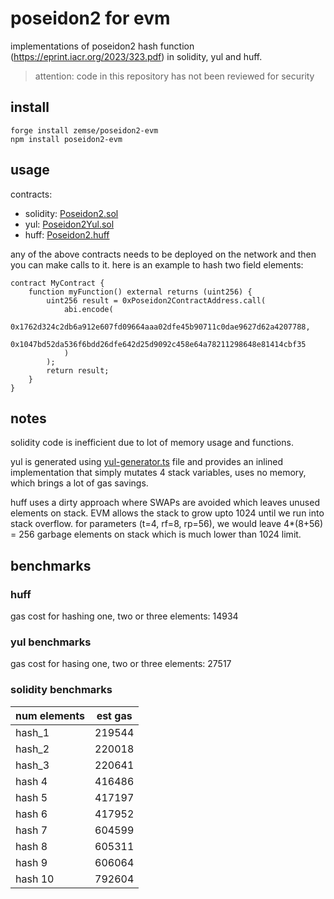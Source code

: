 # poseidon2 for evm

implementations of poseidon2 hash function (https://eprint.iacr.org/2023/323.pdf) in solidity, yul and huff.

> attention: code in this repository has not been reviewed for security

## install

```
forge install zemse/poseidon2-evm
npm install poseidon2-evm
```

## usage

contracts:
- solidity: [Poseidon2.sol](./src/Poseidon2.sol)
- yul: [Poseidon2Yul.sol](./src/Poseidon2Yul.sol)
- huff: [Poseidon2.huff](./src/huff/Poseidon2.huff)

any of the above contracts needs to be deployed on the network and then you can make calls to it. here is an example to hash two field elements:

```solidity
contract MyContract {
    function myFunction() external returns (uint256) {
        uint256 result = 0xPoseidon2ContractAddress.call(
            abi.encode(
                0x1762d324c2db6a912e607fd09664aaa02dfe45b90711c0dae9627d62a4207788,
                0x1047bd52da536f6bdd26dfe642d25d9092c458e64a78211298648e81414cbf35
            )
        );
        return result;
    }
}
```

## notes

solidity code is inefficient due to lot of memory usage and functions.

yul is generated using [yul-generator.ts](./yul-generator.ts) file and provides an inlined implementation that simply mutates 4 stack variables, uses no memory, which brings a lot of gas savings.

huff uses a dirty approach where SWAPs are avoided which leaves unused elements on stack. EVM allows the stack to grow upto 1024 until we run into stack overflow. for parameters (t=4, rf=8, rp=56), we would leave 4*(8+56) = 256 garbage elements on stack which is much lower than 1024 limit.

## benchmarks

### huff

gas cost for hashing one, two or three elements: 14934

### yul benchmarks

gas cost for hasing one, two or three elements: 27517

### solidity benchmarks

| num elements | est gas   |
|--------------|-----------|
| hash_1       | 219544    |
| hash_2       | 220018    |
| hash_3       | 220641    |
| hash 4       | 416486    |
| hash 5       | 417197    |
| hash 6       | 417952    |
| hash 7       | 604599    |
| hash 8       | 605311    |
| hash 9       | 606064    |
| hash 10      | 792604    |